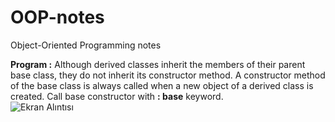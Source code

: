 # OOP-notes
Object-Oriented Programming notes

**Program :** Although derived classes inherit	the	members	of	their	parent	base	class,	they	do	not	inherit	its
constructor	method. A constructor	method	of	the	base	class	is	always	called	when	a
new	object	of	a	derived	class	is	created. Call base constructor with **: base** keyword.<br>
![Ekran Alıntısı](https://github.com/erolcum/OOP-notes/assets/110387801/47aba4c5-24eb-43ca-846d-3ab6b448987e)
